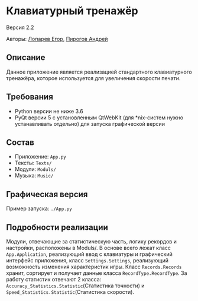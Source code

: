 # Клавиатурный тренажёр
Версия 2.2

Авторы: [Лопарев Егор](https://github.com/xyoouy), [Пирогов Андрей](https://github.com/andrei-uni)



## Описание
Данное приложение является реализацией стандартного клавиатурного тренажёра,
которое используется для увеличения скорости печати.


## Требования
* Python версии не ниже 3.6
* PyQt версии 5 с установленным QtWebKit (для *nix-систем нужно устанавливать
  отдельно) для запуска графической версии


## Состав
* Приложение: `App.py`
* Тексты: `Texts/`
* Модули: `Moduls/`
* Музыка: `Music/`



## Графическая версия
Пример запуска: `./App.py`



## Подробности реализации
Модули, отвечающие за статистическую часть, логику рекордов и настройки, расположены в Moduls/.
В основе всего лежат класс `App.Application`, реализующий ввод с клавиатуры и графический интерфейс приложения,
класс `Settings.Settings`, реализующий возможность изменения характеристик игры.
Класс `Records.Records` хранит, сортирует и получает данные класса `RecordType.RecordType`.
За работу статистик отвечают 2 класса: `Accuracy_Statistics.Statistic`(Статистика точности) и
`Speed_Statistics.Statistic`(Статистика скорости).
